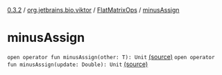 [0.3.2](../../index.md) / [org.jetbrains.bio.viktor](../index.md) / [FlatMatrixOps](index.md) / [minusAssign](.)

# minusAssign

`open operator fun minusAssign(other: T): Unit` [(source)](https://github.com/JetBrains-Research/viktor/blob/0.3.2/src/main/kotlin/org/jetbrains/bio/viktor/StridedMatrix.kt#L146)
`open operator fun minusAssign(update: Double): Unit` [(source)](https://github.com/JetBrains-Research/viktor/blob/0.3.2/src/main/kotlin/org/jetbrains/bio/viktor/StridedMatrix.kt#L153)